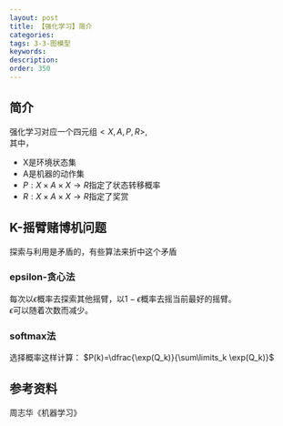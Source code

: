 ```yaml
---
layout: post
title: 【强化学习】简介
categories:
tags: 3-3-图模型
keywords:
description:
order: 350
---
```


## 简介

强化学习对应一个四元组$<X,A,P,R>$,  
其中，
- X是环境状态集  
- A是机器的动作集
- $P:X\times A\times X \to R$指定了状态转移概率
- $R:X\times A\times X \to R$指定了奖赏

## K-摇臂赌博机问题

探索与利用是矛盾的，有些算法来折中这个矛盾

### epsilon-贪心法
每次以$\epsilon$概率去探索其他摇臂，以$1-\epsilon$概率去摇当前最好的摇臂。  
$\epsilon$可以随着次数而减少。  

### softmax法
选择概率这样计算：
$P(k)=\dfrac{\exp(Q_k)}{\sum\limits_k \exp(Q_k)}$

## 参考资料
周志华《机器学习》
